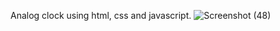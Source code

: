Analog clock using html, css and javascript.
![Screenshot (48)](https://user-images.githubusercontent.com/94631710/188282989-f6a0419b-6e3a-49d8-ad64-7e1040a2a023.png)

